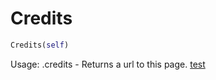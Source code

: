 <h1 id="plugins.CreditsCommand.Credits">Credits</h1>

```python
Credits(self)
```

Usage: .credits
    - Returns a url to this page.
    [test](google.ca)

